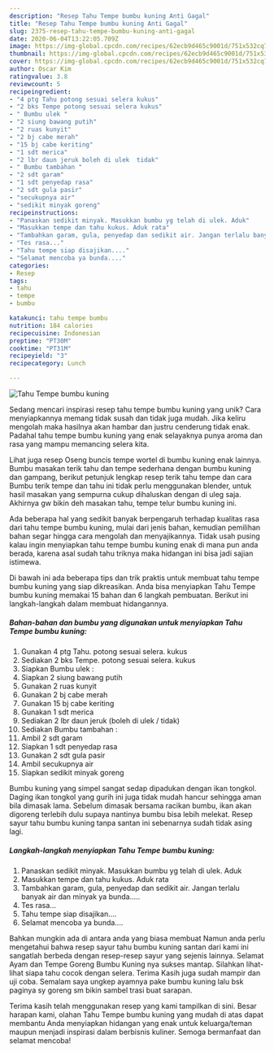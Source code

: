 ```yaml
---
description: "Resep Tahu Tempe bumbu kuning Anti Gagal"
title: "Resep Tahu Tempe bumbu kuning Anti Gagal"
slug: 2375-resep-tahu-tempe-bumbu-kuning-anti-gagal
date: 2020-06-04T13:22:05.709Z
image: https://img-global.cpcdn.com/recipes/62ecb9d465c9001d/751x532cq70/tahu-tempe-bumbu-kuning-foto-resep-utama.jpg
thumbnail: https://img-global.cpcdn.com/recipes/62ecb9d465c9001d/751x532cq70/tahu-tempe-bumbu-kuning-foto-resep-utama.jpg
cover: https://img-global.cpcdn.com/recipes/62ecb9d465c9001d/751x532cq70/tahu-tempe-bumbu-kuning-foto-resep-utama.jpg
author: Oscar Kim
ratingvalue: 3.8
reviewcount: 5
recipeingredient:
- "4 ptg Tahu potong sesuai selera kukus"
- "2 bks Tempe potong sesuai selera kukus"
- " Bumbu ulek "
- "2 siung bawang putih"
- "2 ruas kunyit"
- "2 bj cabe merah"
- "15 bj cabe keriting"
- "1 sdt merica"
- "2 lbr daun jeruk boleh di ulek  tidak"
- " Bumbu tambahan "
- "2 sdt garam"
- "1 sdt penyedap rasa"
- "2 sdt gula pasir"
- "secukupnya air"
- "sedikit minyak goreng"
recipeinstructions:
- "Panaskan sedikit minyak. Masukkan bumbu yg telah di ulek. Aduk"
- "Masukkan tempe dan tahu kukus. Aduk rata"
- "Tambahkan garam, gula, penyedap dan sedikit air. Jangan terlalu banyak air dan minyak ya bunda....."
- "Tes rasa..."
- "Tahu tempe siap disajikan...."
- "Selamat mencoba ya bunda...."
categories:
- Resep
tags:
- tahu
- tempe
- bumbu

katakunci: tahu tempe bumbu 
nutrition: 184 calories
recipecuisine: Indonesian
preptime: "PT30M"
cooktime: "PT31M"
recipeyield: "3"
recipecategory: Lunch

---
```



![Tahu Tempe bumbu kuning](https://img-global.cpcdn.com/recipes/62ecb9d465c9001d/751x532cq70/tahu-tempe-bumbu-kuning-foto-resep-utama.jpg)

Sedang mencari inspirasi resep tahu tempe bumbu kuning yang unik? Cara menyiapkannya memang tidak susah dan tidak juga mudah. Jika keliru mengolah maka hasilnya akan hambar dan justru cenderung tidak enak. Padahal tahu tempe bumbu kuning yang enak selayaknya punya aroma dan rasa yang mampu memancing selera kita.

Lihat juga resep Oseng buncis tempe wortel di bumbu kuning enak lainnya. Bumbu masakan terik tahu dan tempe sederhana dengan bumbu kuning dan gampang, berikut petunjuk lengkap resep terik tahu tempe dan cara Bumbu terik tempe dan tahu ini tidak perlu menggunakan blender, untuk hasil masakan yang sempurna cukup dihaluskan dengan di uleg saja. Akhirnya gw bikin deh masakan tahu, tempe telur bumbu kuning ini.

Ada beberapa hal yang sedikit banyak berpengaruh terhadap kualitas rasa dari tahu tempe bumbu kuning, mulai dari jenis bahan, kemudian pemilihan bahan segar hingga cara mengolah dan menyajikannya. Tidak usah pusing kalau ingin menyiapkan tahu tempe bumbu kuning enak di mana pun anda berada, karena asal sudah tahu triknya maka hidangan ini bisa jadi sajian istimewa.


Di bawah ini ada beberapa tips dan trik praktis untuk membuat tahu tempe bumbu kuning yang siap dikreasikan. Anda bisa menyiapkan Tahu Tempe bumbu kuning memakai 15 bahan dan 6 langkah pembuatan. Berikut ini langkah-langkah dalam membuat hidangannya.

<!--inarticleads1-->

##### Bahan-bahan dan bumbu yang digunakan untuk menyiapkan Tahu Tempe bumbu kuning:

1. Gunakan 4 ptg Tahu. potong sesuai selera. kukus
1. Sediakan 2 bks Tempe. potong sesuai selera. kukus
1. Siapkan  Bumbu ulek :
1. Siapkan 2 siung bawang putih
1. Gunakan 2 ruas kunyit
1. Gunakan 2 bj cabe merah
1. Gunakan 15 bj cabe keriting
1. Gunakan 1 sdt merica
1. Sediakan 2 lbr daun jeruk (boleh di ulek / tidak)
1. Sediakan  Bumbu tambahan :
1. Ambil 2 sdt garam
1. Siapkan 1 sdt penyedap rasa
1. Gunakan 2 sdt gula pasir
1. Ambil secukupnya air
1. Siapkan sedikit minyak goreng


Bumbu kuning yang simpel sangat sedap dipadukan dengan ikan tongkol. Daging ikan tongkol yang gurih ini juga tidak mudah hancur sehingga aman bila dimasak lama. Sebelum dimasak bersama racikan bumbu, ikan akan digoreng terlebih dulu supaya nantinya bumbu bisa lebih melekat. Resep sayur tahu bumbu kuning tanpa santan ini sebenarnya sudah tidak asing lagi. 

<!--inarticleads2-->

##### Langkah-langkah menyiapkan Tahu Tempe bumbu kuning:

1. Panaskan sedikit minyak. Masukkan bumbu yg telah di ulek. Aduk
1. Masukkan tempe dan tahu kukus. Aduk rata
1. Tambahkan garam, gula, penyedap dan sedikit air. Jangan terlalu banyak air dan minyak ya bunda.....
1. Tes rasa...
1. Tahu tempe siap disajikan....
1. Selamat mencoba ya bunda....


Bahkan mungkin ada di antara anda yang biasa membuat Namun anda perlu mengetahui bahwa resep sayur tahu bumbu kuning santan dari kami ini sangatlah berbeda dengan resep-resep sayur yang sejenis lainnya. Selamat Ayam dan Tempe Goreng Bumbu Kuning nya sukses mantap. Silahkan lihat-lihat siapa tahu cocok dengan selera. Terima Kasih juga sudah mampir dan uji coba. Semalam saya ungkep ayamnya pake bumbu kuning lalu bsk paginya sy goreng sm bikin sambel trasi buat sarapan. 

Terima kasih telah menggunakan resep yang kami tampilkan di sini. Besar harapan kami, olahan Tahu Tempe bumbu kuning yang mudah di atas dapat membantu Anda menyiapkan hidangan yang enak untuk keluarga/teman maupun menjadi inspirasi dalam berbisnis kuliner. Semoga bermanfaat dan selamat mencoba!
